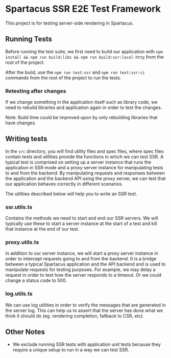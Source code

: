 # Spartacus SSR E2E Test Framework

This project is for testing server-side rendering in Spartacus.

## Running Tests

Before running the test suite, we first need to build our application with `npm install && npm run build:libs && npm run build:ssr:local-http` from the root of the project.

After the build, use the `npm run test:ssr` and `npm run test:ssr:ci` commands from the root of the project to run the tests.

### Retesting after changes

If we change something in the application itself such as library code, we need to rebuild libraries and application again in order to test the changes.

Note: Build time could be improved upon by only rebuilding libraries that have changes.

## Writing tests

In the `src` directory, you will find utility files and spec files, where spec files contain tests and utilities provide the functions in which we can test SSR. A typical test is comprised on setting up a server instance that runs the application in SSR mode and a proxy server instance for manipulating tests to and from the backend. By manipulating requests and responses between the application and the backend API using the proxy server, we can test that our application behaves correctly in different scenarios.

The utilities described below will help you to write an SSR test.

### ssr.utils.ts

Contains the methods we need to start and end our SSR servers. We will typically use these to start a server instance at the start of a test and kill that instance at the end of our test.

### proxy.utils.ts

In addition to our server instance, we will start a proxy server instance in order to intercept requests going to and from the backend. It is a bridge between a typical Spartacus application and the API backend and is used to manipulate requests for testing purposes. For example, we may delay a request in order to test how the server responds to a timeout. Or we could change a status code to 500.

### log.utils.ts

We can use log utilities in order to verify the messages that are generated in the server log. This can help us to assert that the server has done what we think it should do (eg. rendering completion, fallback to CSR, etc).

## Other Notes

- We exclude running SSR tests with application unit tests because they require a unique setup to run in a way we can test SSR.
